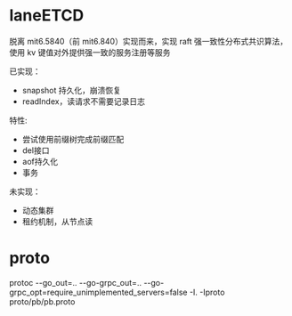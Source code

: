 # laneETCD

脱离 mit6.5840（前 mit6.840）实现而来，实现 raft 强一致性分布式共识算法，使用 kv 键值对外提供强一致的服务注册等服务

已实现：

- snapshot 持久化，崩溃恢复
- readIndex，读请求不需要记录日志

特性:
- 尝试使用前缀树完成前缀匹配
- del接口
- aof持久化
- 事务


未实现：

- 动态集群
- 租约机制，从节点读

# proto

protoc --go_out=.. --go-grpc_out=.. --go-grpc_opt=require_unimplemented_servers=false -I. -Iproto proto/pb/pb.proto
